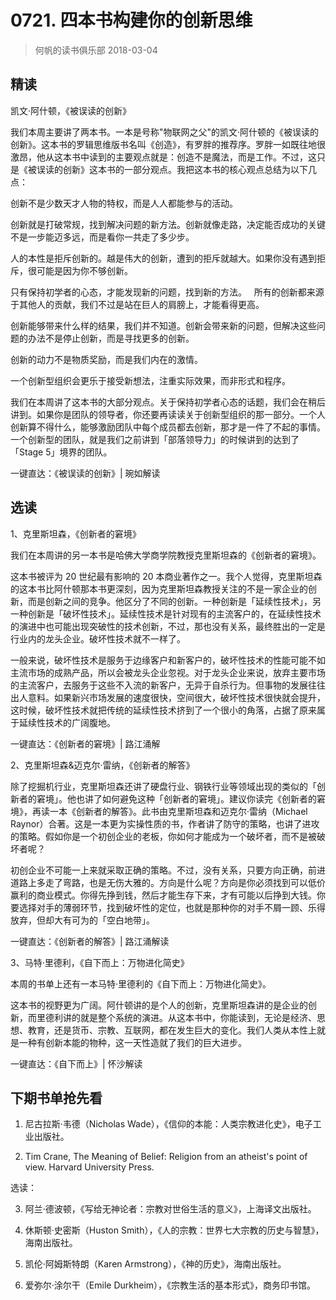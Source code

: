 # 0721. 四本书构建你的创新思维
> 何帆的读书俱乐部
2018-03-04

## 精读
凯文·阿什顿，《被误读的创新》

我们本周主要讲了两本书。一本是号称"物联网之父"的凯文·阿什顿的《被误读的创新》。这本书的罗辑思维版书名叫《创造》，有罗胖的推荐序。罗胖一如既往地很激昂，他从这本书中读到的主要观点就是：创造不是魔法，而是工作。不过，这只是《被误读的创新》这本书的一部分观点。我把这本书的核心观点总结为以下几点：

创新不是少数天才人物的特权，而是人人都能参与的活动。

创新就是打破常规，找到解决问题的新方法。创新就像走路，决定能否成功的关键不是一步能迈多远，而是看你一共走了多少步。

人的本性是拒斥创新的。越是伟大的创新，遭到的拒斥就越大。如果你没有遇到拒斥，很可能是因为你不够创新。

只有保持初学者的心态，才能发现新的问题，找到新的方法。
 
所有的创新都来源于其他人的贡献，我们不过是站在巨人的肩膀上，才能看得更高。

创新能够带来什么样的结果，我们并不知道。创新会带来新的问题，但解决这些问题的办法不是停止创新，而是寻找更多的创新。

创新的动力不是物质奖励，而是我们内在的激情。

一个创新型组织会更乐于接受新想法，注重实际效果，而非形式和程序。

我们在本周讲了这本书的大部分观点。关于保持初学者心态的话题，我们会在稍后讲到。如果你是团队的领导者，你还要再读读关于创新型组织的那一部分。一个人创新算不得什么，能够激励团队中每个成员都去创新，那才是一件了不起的事情。一个创新型的团队，就是我们之前讲到「部落领导力」的时候讲到的达到了「Stage 5」境界的团队。

一键直达：《被误读的创新》| 琬如解读

## 选读
1、克里斯坦森，《创新者的窘境》

我们在本周讲的另一本书是哈佛大学商学院教授克里斯坦森的《创新者的窘境》。

这本书被评为 20 世纪最有影响的 20 本商业著作之一。我个人觉得，克里斯坦森的这本书比阿什顿那本书更深刻，因为克里斯坦森教授关注的不是一家企业的创新，而是创新之间的竞争。他区分了不同的创新。一种创新是「延续性技术」，另一种创新是「破坏性技术」。延续性技术是针对现有的主流客户的，在延续性技术的演进中也可能出现突破性的技术创新，不过，那也没有关系，最终胜出的一定是行业内的龙头企业。破坏性技术就不一样了。

一般来说，破坏性技术是服务于边缘客户和新客户的，破坏性技术的性能可能不如主流市场的成熟产品，所以会被龙头企业忽视。对于龙头企业来说，放弃主要市场的主流客户，去服务于这些不入流的新客户，无异于自杀行为。但事物的发展往往出人意料。如果新兴市场发展的速度很快，空间很大，破坏性技术很快就会提升，这时候，破坏性技术就把传统的延续性技术挤到了一个很小的角落，占据了原来属于延续性技术的广阔腹地。

一键直达：《创新者的窘境》| 路江涌解

2、克里斯坦森&迈克尔·雷纳，《创新者的解答》

除了挖掘机行业，克里斯坦森还讲了硬盘行业、钢铁行业等领域出现的类似的「创新者的窘境」。他也讲了如何避免这种「创新者的窘境」。建议你读完《创新者的窘境》，再读一本《创新者的解答》。此书由克里斯坦森和迈克尔·雷纳（Michael Raynor）合著。这是一本更为实操性质的书，作者讲了防守的策略，也讲了进攻的策略。假如你是一个初创企业的老板，你如何才能成为一个破坏者，而不是被破坏者呢？

初创企业不可能一上来就采取正确的策略。不过，没有关系，只要方向正确，前进道路上多走了弯路，也是无伤大雅的。方向是什么呢？方向是你必须找到可以低价赢利的商业模式。你得先挣到钱，然后才能生存下来，才有可能以后挣到大钱。你要选择对手的薄弱环节，找到破坏性的定位，也就是那种你的对手不屑一顾、乐得放弃，但却大有可为的「空白地带」。

一键直达：《创新者的解答》| 路江涌解读

3、马特·里德利，《自下而上：万物进化简史》

本周的书单上还有一本马特·里德利的《自下而上：万物进化简史》。

这本书的视野更为广阔。阿什顿讲的是个人的创新，克里斯坦森讲的是企业的创新，而里德利讲的就是整个系统的演进。从这本书中，你能读到，无论是经济、思想、教育，还是货币、宗教、互联网，都在发生巨大的变化。我们人类从本性上就是一种有创新本能的物种，这一天性造就了我们的巨大进步。

一键直达：《自下而上》| 怀沙解读

## 下期书单抢先看
1. 尼古拉斯·韦德（Nicholas Wade），《信仰的本能：人类宗教进化史》，电子工业出版社。

2. Tim Crane, The Meaning of Belief: Religion from an atheist's point of view. Harvard University Press.

选读：

3. 阿兰·德波顿，《写给无神论者：宗教对世俗生活的意义》，上海译文出版社。

4. 休斯顿·史密斯（Huston Smith），《人的宗教：世界七大宗教的历史与智慧》，海南出版社。
5. 凯伦·阿姆斯特朗（Karen Armstrong），《神的历史》，海南出版社。
6. 爱弥尔·涂尔干（Emile Durkheim），《宗教生活的基本形式》，商务印书馆。

